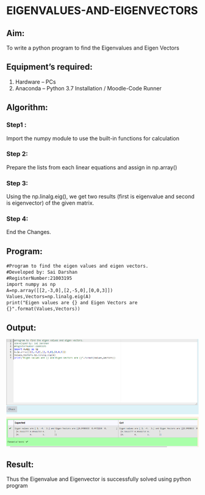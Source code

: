 # EIGENVALUES-AND-EIGENVECTORS
## Aim:
To write a python program to find the Eigenvalues and Eigen Vectors
## Equipment’s required:
1. 	Hardware – PCs
2. 	Anaconda – Python 3.7 Installation / Moodle-Code Runner
## Algorithm:
### Step1 : 
Import the numpy module to use the built-in functions for calculation
### Step 2: 
Prepare the lists from each linear equations and assign in np.array()
### Step 3: 
Using the np.linalg.eig(),  we get two results (first is eigenvalue and second is eigenvector) of the given matrix.
### Step 4: 
End the Changes.
## Program:
~~~
#Program to find the eigen values and eigen vectors.
#Developed by: Sai Darshan
#RegisterNumber:21003195
import numpy as np
A=np.array([[2,-3,0],[2,-5,0],[0,0,3]])
Values,Vectors=np.linalg.eig(A)
print("Eigen values are {} and Eigen Vectors are {}".format(Values,Vectors))
~~~
## Output:
![GitHub Logo](eigengit.png)
## Result:
Thus the Eigenvalue and Eigenvector is successfully solved using python program
